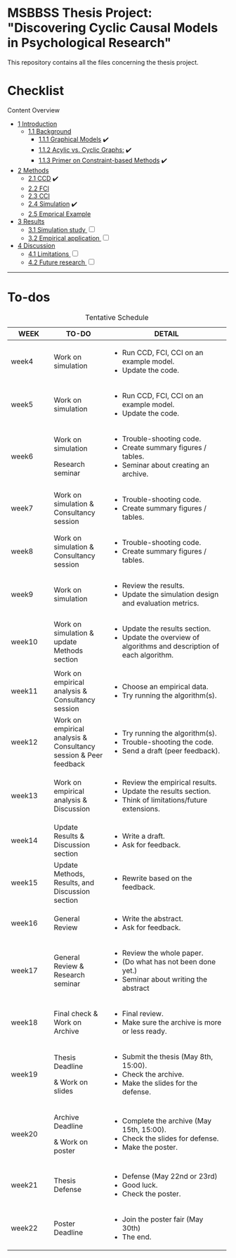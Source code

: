 # MSBBSS Thesis Project: "Discovering Cyclic Causal Models in Psychological Research"

This repository contains all the files concerning the thesis project.

Checklist
================

Content Overview
- <a href="#introduction" id="toc-introduction"><span
  class="toc-section-number">1</span> Introduction</a>
  - <a href="#background" id="toc-background"><span
    class="toc-section-number">1.1</span> Background</a>
    - <a href="#graphical-models" id="toc-graphical-models"><span
      class="toc-section-number">1.1.1</span> Graphical Models</a> :heavy_check_mark:
    - <a href="#acylic-vs.-cyclic-graphs" 
      id="toc-acylic-vs.-cyclic-graphs"><span
      class="toc-section-number">1.1.2</span> Acylic vs. Cyclic Graphs:</a> :heavy_check_mark:
    - <a href="#primer-on-constraint-based-methods"
      id="toc-primer-on-constraint-based-methods"><span
      class="toc-section-number">1.1.3</span> Primer on Constraint-based
      Methods</a> :heavy_check_mark:
- <a href="#methods" id="toc-methods"><span
  class="toc-section-number">2</span> Methods</a>
  - <a href="#ccd" id="toc-ccd"><span class="toc-section-number">2.1</span>
    CCD</a> :heavy_check_mark:
  - <a href="#fci" id="toc-fci"><span class="toc-section-number">2.2</span>
    FCI</a>
  - <a href="#cci" id="toc-cci"><span class="toc-section-number">2.3</span>
    CCI</a>
  - <a href="#simulation" id="toc-simulation"><span
    class="toc-section-number">2.4</span> Simulation</a> :heavy_check_mark:
  - <a href="#emprical-example" id="toc-emprical-example"><span
    class="toc-section-number">2.5</span> Emprical Example</a>
- <a href="#results" id="toc-results"><span
  class="toc-section-number">3</span> Results</a>
  - <a href="#simulation-study" id="toc-simulation-study"><span
    class="toc-section-number">3.1</span> Simulation study
    <input type="checkbox" name="simulation"/></a> 
  - <a href="#empirical-application" id="toc-empirical-application"><span
    class="toc-section-number">3.2</span> Empirical application
    <input type="checkbox" name="empirical"/></a>
- <a href="#discussion" id="toc-discussion"><span
  class="toc-section-number">4</span> Discussion</a>
  - <a href="#limitations" id="toc-limitations"><span
    class="toc-section-number">4.1</span> Limitations
    <input type="checkbox" name="limitations"/></a>
  - <a href="#future-research" id="toc-future-research"><span
    class="toc-section-number">4.2</span> Future research
    <input type="checkbox" name="future"/></a>

<hr>

# To-dos

<table style="width:99%;">
<caption>Tentative Schedule</caption>
<colgroup>
<col style="width: 19%" />
<col style="width: 25%" />
<col style="width: 53%" />
</colgroup>
<thead>
<tr class="header">
<th>WEEK</th>
<th>TO-DO</th>
<th>DETAIL</th>
</tr>
</thead>
<tbody>
<tr class="odd">
<td>week4</td>
<td>Work on simulation</td>
<td><ul>
<li>Run CCD, FCI, CCI on an example model.</li>
<li>Update the code.</li>
</ul></td>
</tr>
<tr class="even">
<td>week5</td>
<td>Work on simulation</td>
<td><ul>
<li>Run CCD, FCI, CCI on an example model.</li>
<li>Update the code.</li>
</ul></td>
</tr>
<tr class="odd">
<td>week6</td>
<td><p>Work on simulation</p>
<p>Research seminar</p></td>
<td><ul>
<li>Trouble-shooting code.</li>
<li>Create summary figures / tables.</li>
<li>Seminar about creating an archive.</li>
</ul></td>
</tr>
<tr class="even">
<td>week7</td>
<td>Work on simulation &amp; Consultancy session</td>
<td><ul>
<li>Trouble-shooting code.</li>
<li>Create summary figures / tables.</li>
</ul></td>
</tr>
<tr class="odd">
<td>week8</td>
<td>Work on simulation &amp; Consultancy session</td>
<td><ul>
<li>Trouble-shooting code.</li>
<li>Create summary figures / tables.</li>
</ul></td>
</tr>
<tr class="even">
<td>week9</td>
<td>Work on simulation</td>
<td><ul>
<li>Review the results.</li>
<li>Update the simulation design and evaluation metrics.</li>
</ul></td>
</tr>
<tr class="odd">
<td>week10</td>
<td>Work on simulation &amp; update Methods section</td>
<td><ul>
<li>Update the results section.</li>
<li>Update the overview of algorithms and description of each
algorithm.</li>
</ul></td>
</tr>
<tr class="even">
<td>week11</td>
<td>Work on empirical analysis &amp; Consultancy session</td>
<td><ul>
<li>Choose an empirical data.</li>
<li>Try running the algorithm(s).</li>
</ul></td>
</tr>
<tr class="odd">
<td>week12</td>
<td>Work on empirical analysis &amp; Consultancy session & Peer feedback</td>
<td><ul>
<li>Try running the algorithm(s).</li>
<li>Trouble-shooting the code.</li>
<li>Send a draft (peer feedback).</li>
</ul></td>
</tr>
<tr class="even">
<td>week13</td>
<td>Work on empirical analysis &amp; Discussion</td>
<td><ul>
<li>Review the empirical results.</li>
<li>Update the results section.</li>
<li>Think of limitations/future extensions.</li>
</ul></td>
</tr>
<tr class="odd">
<td>week14</td>
<td>Update Results &amp; Discussion section</td>
<td><ul>
<li>Write a draft.</li>
<li>Ask for feedback.</li>
</ul></td>
</tr>
<tr class="even">
<td>week15</td>
<td>Update Methods, Results, and Discussion section</td>
<td><ul>
<li>Rewrite based on the feedback.</li>
</ul></td>
</tr>
<tr class="odd">
<td>week16</td>
<td>General Review</td>
<td><ul>
<li>Write the abstract.</li>
<li>Ask for feedback.</li>
</ul></td>
</tr>
<tr class="even">
<td>week17</td>
<td>General Review &amp; Research seminar</td>
<td><ul>
<li>Review the whole paper.</li>
<li>(Do what has not been done yet.)</li>
<li>Seminar about writing the abstract</li>
</ul></td>
</tr>
<tr class="odd">
<td>week18</td>
<td>Final check &amp; Work on Archive</td>
<td><ul>
<li>Final review.</li>
<li>Make sure the archive is more or less ready.</li>
</ul></td>
</tr>
<tr class="even">
<td>week19</td>
<td><p class="r">
Thesis Deadline
</p>
<p>&amp; Work on slides</p></td>
<td><ul>
<li>Submit the thesis (May 8th, 15:00).</li>
<li>Check the archive.</li>
<li>Make the slides for the defense.</li>
</ul></td>
</tr>
<tr class="odd">
<td>week20</td>
<td><p class="r">
Archive Deadline
</p>
<p>&amp; Work on poster</p></td>
<td><ul>
<li>Complete the archive (May 15th, 15:00).</li>
<li>Check the slides for defense.</li>
<li>Make the poster.</li>
</ul></td>
</tr>
<tr class="even">
<td>week21</td>
<td><p class="r">
Thesis Defense
</p></td>
<td><ul>
<li>Defense (May 22nd or 23rd)</li>
<li>Good luck.</li>
<li>Check the poster.</li>
</ul></td>
</tr>
<tr class="odd">
<td>week22</td>
<td>Poster Deadline</td>
<td><ul>
<li>Join the poster fair (May 30th)</li>
<li>The end.</li>
</ul></td>
</tr>
</tbody>
</table>
